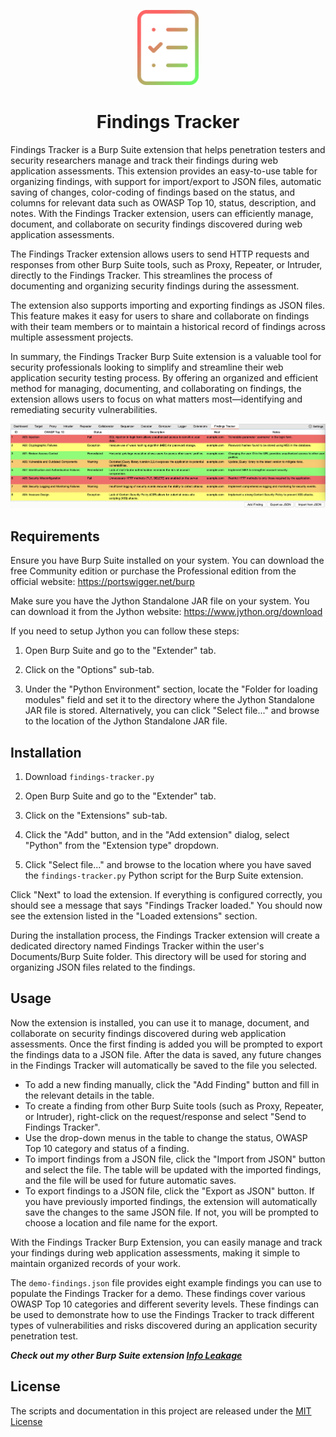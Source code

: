 <p align="center"><img src="images/icon.svg" height="120px" />
<h1 align="center">Findings Tracker</h1></p>

Findings Tracker is a Burp Suite extension that helps penetration testers and security researchers manage and track their findings during web application assessments. This extension provides an easy-to-use table for organizing findings, with support for import/export to JSON files, automatic saving of changes, color-coding of findings based on the status, and columns for relevant data such as OWASP Top 10, status, description, and notes. With the Findings Tracker extension, users can efficiently manage, document, and collaborate on security findings discovered during web application assessments.

The Findings Tracker extension allows users to send HTTP requests and responses from other Burp Suite tools, such as Proxy, Repeater, or Intruder, directly to the Findings Tracker. This streamlines the process of documenting and organizing security findings during the assessment.

The extension also supports importing and exporting findings as JSON files. This feature makes it easy for users to share and collaborate on findings with their team members or to maintain a historical record of findings across multiple assessment projects.

In summary, the Findings Tracker Burp Suite extension is a valuable tool for security professionals looking to simplify and streamline their web application security testing process. By offering an organized and efficient method for managing, documenting, and collaborating on findings, the extension allows users to focus on what matters most—identifying and remediating security vulnerabilities.

![Screenshot](images/screenshot.png)

## Requirements

Ensure you have Burp Suite installed on your system. You can download the free Community edition or purchase the Professional edition from the official website: https://portswigger.net/burp

Make sure you have the Jython Standalone JAR file on your system. You can download it from the Jython website: https://www.jython.org/download

If you need to setup Jython you can follow these steps:
1. Open Burp Suite and go to the "Extender" tab.

2. Click on the "Options" sub-tab.

3. Under the "Python Environment" section, locate the "Folder for loading modules" field and set it to the directory where the Jython Standalone JAR file is stored. Alternatively, you can click "Select file..." and browse to the location of the Jython Standalone JAR file.

## Installation

1. Download ```findings-tracker.py```

2. Open Burp Suite and go to the "Extender" tab.

3. Click on the "Extensions" sub-tab.

4. Click the "Add" button, and in the "Add extension" dialog, select "Python" from the "Extension type" dropdown.

5. Click "Select file..." and browse to the location where you have saved the ```findings-tracker.py``` Python script for the Burp Suite extension.

Click "Next" to load the extension. If everything is configured correctly, you should see a message that says "Findings Tracker loaded." You should now see the extension listed in the "Loaded extensions" section.

During the installation process, the Findings Tracker extension will create a dedicated directory named Findings Tracker within the user's Documents/Burp Suite folder. This directory will be used for storing and organizing JSON files related to the findings.

## Usage

Now the extension is installed, you can use it to manage, document, and collaborate on security findings discovered during web application assessments. Once the first finding is added you will be prompted to export the findings data to a JSON file. After the data is saved, any future changes in the Findings Tracker will automatically be saved to the file you selected.

- To add a new finding manually, click the "Add Finding" button and fill in the relevant details in the table.
- To create a finding from other Burp Suite tools (such as Proxy, Repeater, or Intruder), right-click on the request/response and select "Send to Findings Tracker".
- Use the drop-down menus in the table to change the status, OWASP Top 10 category and status of a finding.
- To import findings from a JSON file, click the "Import from JSON" button and select the file. The table will be updated with the imported findings, and the file will be used for future automatic saves.
- To export findings to a JSON file, click the "Export as JSON" button. If you have previously imported findings, the extension will automatically save the changes to the same JSON file. If not, you will be prompted to choose a location and file name for the export.

With the Findings Tracker Burp Extension, you can easily manage and track your findings during web application assessments, making it simple to maintain organized records of your work.

The ```demo-findings.json``` file provides eight example findings you can use to populate the Findings Tracker for a demo. These findings cover various OWASP Top 10 categories and different severity levels. These findings can be used to demonstrate how to use the Findings Tracker to track different types of vulnerabilities and risks discovered during an application security penetration test.

***Check out my other Burp Suite extension [Info Leakage](https://github.com/marksowell/Info-Leakage)***

## License
The scripts and documentation in this project are released under the [MIT License](LICENSE)
